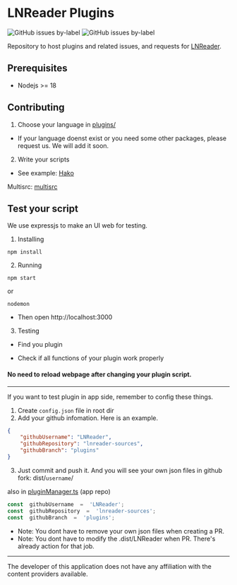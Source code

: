   

# LNReader Plugins

<p>

<img  alt="GitHub issues by-label"  src="https://img.shields.io/github/issues/lnreader/lnreader-sources/Source%20Request?color=success&label=source%20requests">

<img  alt="GitHub issues by-label"  src="https://img.shields.io/github/issues/lnreader/lnreader-sources/Bug?color=red&label=bugs">

</p>

Repository to host plugins and related issues, and requests for [LNReader](https://github.com/LNReader/lnreader).
## Prerequisites
- Nodejs >= 18
## Contributing 

1. Choose your language in [plugins/](./plugins)

+ If your language doenst exist or you need some other packages, please request us. We will add it soon.

2. Write your scripts

+ See example: [Hako](./plugins/vietnamese/LNHako.ts)

Multisrc: [multisrc](./scripts/multisrc)

## Test your script

We use expressjs to make an UI web for testing.

1. Installing

```
npm install
```

2. Running

```
npm start
```
or
```
nodemon
```

+ Then open http://localhost:3000

3. Testing

+ Find you plugin

+ Check if all functions of your plugin work properly

#### No need to reload webpage after changing your plugin script.

----------

If you want to test plugin in app side, remember to config these things.


1. Create `config.json` file in root dir
2. Add your github infomation. Here is an example.
```json
{
	"githubUsername": "LNReader",
	"githubRepository": "lnreader-sources",
	"githubBranch": "plugins"
}
```
3. Just commit and push it. And you will see your own json files in github fork: dist/`username`/

also in [pluginManager.ts](https://github.com/LNReader/lnreader/blob/plugins/src/plugins/pluginManager.ts) (app repo)

```ts
const  githubUsername  =  'LNReader';
const  githubRepository  =  'lnreader-sources';
const  githubBranch  =  'plugins';
```

- Note: You dont have to remove your own json files when creating a PR.
- Note: You dont have to modify the .dist/LNReader when PR. There's already action for that job.

----------

The developer of this application does not have any affiliation with the content providers available.
